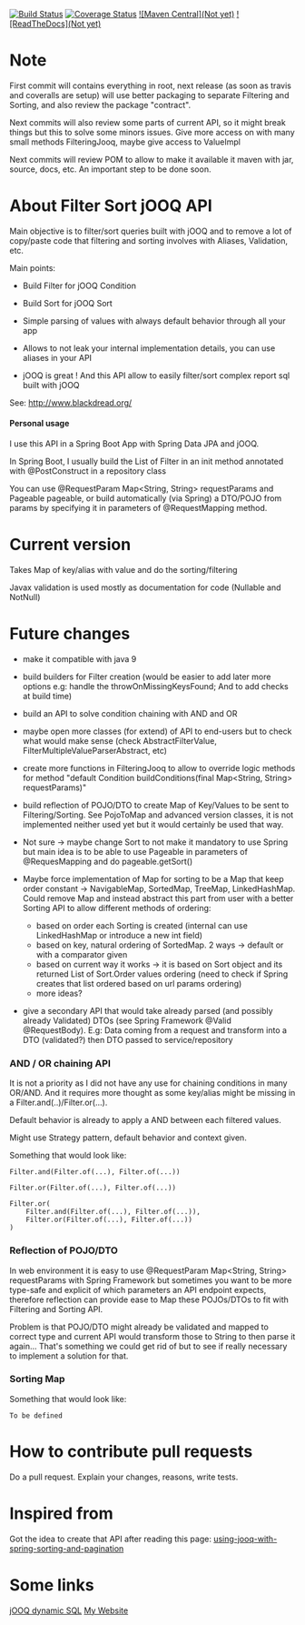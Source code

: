 [![Build Status](https://travis-ci.org/Blackdread/filter-sort-jooq-api.svg?branch=master)](https://travis-ci.org/Blackdread/filter-sort-jooq-api)
[![Coverage Status](https://coveralls.io/repos/github/Blackdread/filter-sort-jooq-api/badge.svg?branch=master)](https://coveralls.io/github/Blackdread/filter-sort-jooq-api?branch=master)
[![Maven Central](Not yet)](https://github.com/Blackdread/filter-sort-jooq-api)
[![ReadTheDocs](Not yet)](https://github.com/Blackdread/filter-sort-jooq-api)

# Note
First commit will contains everything in root, next release (as soon as travis and coveralls are setup) will 
use better packaging to separate Filtering and Sorting, and also review the package "contract".

Next commits will also review some parts of current  API, so it might break things but this to solve some minors issues.
Give more access on with many small methods FilteringJooq, maybe give access to ValueImpl

Next commits will review POM to allow to make it available it maven with jar, source, docs, etc. An important step to be done soon.

# About Filter Sort jOOQ API

Main objective is to filter/sort queries built with jOOQ and to remove a 
lot of copy/paste code that filtering and sorting involves with Aliases, Validation, etc.

Main points:

- Build Filter for jOOQ Condition

- Build Sort for jOOQ Sort

- Simple parsing of values with always default behavior through all your app

- Allows to not leak your internal implementation details, you can use aliases in your API

- jOOQ is great ! And this API allow to easily filter/sort complex report sql built with jOOQ 

See: http://www.blackdread.org/

#### Personal usage

I use this API in a Spring Boot App with Spring Data JPA and jOOQ.

In Spring Boot, I usually build the List of Filter in an init method annotated with @PostConstruct in a repository class

You can use @RequestParam Map<String, String> requestParams and Pageable pageable, or build automatically (via 
Spring) a DTO/POJO from params by specifying it in parameters of @RequestMapping method.


# Current version

Takes Map of key/alias with value and do the sorting/filtering

Javax validation is used mostly as documentation for code (Nullable and NotNull)

# Future changes

- make it compatible with java 9

- build builders for Filter creation (would be easier to add later more options e.g: handle 
the throwOnMissingKeysFound; And to add checks at build time)

- build an API to solve condition chaining with AND and OR

- maybe open more classes (for extend) of API to end-users but to check what would make sense (check AbstractFilterValue, FilterMultipleValueParserAbstract, etc)

- create more functions in FilteringJooq to allow to override logic methods for method "default Condition buildConditions(final Map<String, String> requestParams)" 

- build reflection of POJO/DTO to create Map of Key/Values to be sent to Filtering/Sorting. See PojoToMap and 
advanced version classes, it is not implemented neither used yet but it would certainly be used that way.

- Not sure -> maybe change Sort to not make it mandatory to use Spring but main idea is to be able
 to use Pageable in parameters of @RequesMapping and do pageable.getSort()

- Maybe force implementation of Map for sorting to be a Map that keep order constant -> NavigableMap, SortedMap, 
TreeMap, LinkedHashMap.
Could remove Map and instead abstract this part from user with a better Sorting API to allow 
different methods of ordering:
   - based on order each Sorting is created (internal can use LinkedHashMap or introduce a new int field)
   - based on key, natural ordering of SortedMap. 2 ways -> default or with a comparator given
   - based on current way it works -> it is based on Sort object and its returned List of Sort.Order values 
   ordering (need to check if Spring creates that list ordered based on url params ordering)
   - more ideas?

- give a secondary API that would take already parsed (and possibly already Validated) DTOs (see 
Spring Framework @Valid @RequestBody). E.g: Data coming from a request and transform into a DTO (validated?) 
then DTO passed to service/repository


### AND / OR chaining API 
It is not a priority as I did not have any use for chaining conditions in many OR/AND.
And it requires more thought as some key/alias might be missing in a Filter.and(..)/Filter.or(...).

Default behavior is already to apply a AND between each filtered values.

Might use Strategy pattern, default behavior and context given.

Something that would look like:
    
    Filter.and(Filter.of(...), Filter.of(...))
    
    Filter.or(Filter.of(...), Filter.of(...))
    
    Filter.or(
        Filter.and(Filter.of(...), Filter.of(...)), 
        Filter.or(Filter.of(...), Filter.of(...))
    )


### Reflection of POJO/DTO

In web environment it is easy to use @RequestParam Map<String, String> requestParams 
with Spring Framework but sometimes you want to be more type-safe and explicit of which 
parameters an API endpoint expects, therefore reflection can provide ease to Map 
these POJOs/DTOs to fit with Filtering and Sorting API.

Problem is that POJO/DTO might already be validated and mapped to correct type and current API would transform those to
String to then parse it again... That's something we could get rid of but to see if really necessary to implement a solution for that.


### Sorting Map

Something that would look like:

    To be defined 


# How to contribute pull requests

Do a pull request.
Explain your changes, reasons, write tests.

# Inspired from
Got the idea to create that API after reading this page: [using-jooq-with-spring-sorting-and-pagination](https://www.petrikainulainen.net/programming/jooq/using-jooq-with-spring-sorting-and-pagination/)



# Some links
[jOOQ dynamic SQL](https://www.jooq.org/doc/latest/manual/sql-building/dynamic-sql/)
[My Website](http://www.blackdread.org/)


